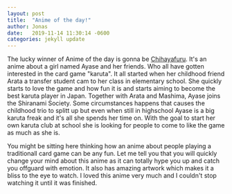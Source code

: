 ```yaml
---
layout: post
title:  "Anime of the day!"
author: Jonas
date:   2019-11-14 11:30:14 -0600
categories: jekyll update
---
```


The lucky winner of Anime of the day is gonna be [Chihayafuru](https://myanimelist.net/anime/10800/Chihayafuru).
It's an anime about a girl named Ayase and her friends. Who all have gotten interested in the card game "karuta".
It all started when her childhood friend Arata a transfer student cam to her class in elementary school.
She quickly starts to love the game and how fun it is and starts aiming to become the best karuta player in Japan.
Together with Arata and Mashima, Ayase joins the Shiranami Society. Some circumstances happens that causes the childhood
trio to splitt up but even when still in highschool Ayase is a big karuta freak and it's all she spends her time on.
With the goal to start her own karuta club at school she is looking for people to come to like the game as much as she is.

You might be sitting here thinking how an anime about people playing a traditionall card game can be any fun.
Let me tell you that you will quickly change your mind about this anime as it can totally hype you up and catch you offguard with emotion. It also has amazing artwork which makes it a bliss to the eye to watch. I loved this anime very much and I couldn't stop watching it until it was finished.

